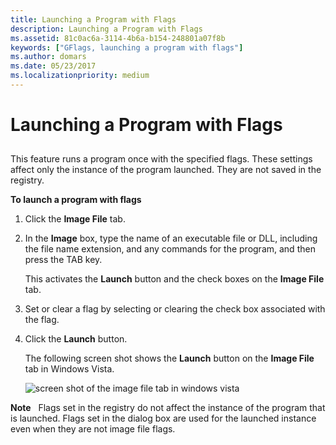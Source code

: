 ```yaml
---
title: Launching a Program with Flags
description: Launching a Program with Flags
ms.assetid: 81c0ac6a-3114-4b6a-b154-248801a07f8b
keywords: ["GFlags, launching a program with flags"]
ms.author: domars
ms.date: 05/23/2017
ms.localizationpriority: medium
---
```


# Launching a Program with Flags


## <span id="ddk_launching_a_program_with_flags_dtools"></span><span id="DDK_LAUNCHING_A_PROGRAM_WITH_FLAGS_DTOOLS"></span>


This feature runs a program once with the specified flags. These settings affect only the instance of the program launched. They are not saved in the registry.

**To launch a program with flags**

1.  Click the **Image File** tab.

2.  In the **Image** box, type the name of an executable file or DLL, including the file name extension, and any commands for the program, and then press the TAB key.

    This activates the **Launch** button and the check boxes on the **Image File** tab.

3.  Set or clear a flag by selecting or clearing the check box associated with the flag.

4.  Click the **Launch** button.

    The following screen shot shows the **Launch** button on the **Image File** tab in Windows Vista.

    ![screen shot of the image file tab in windows vista ](images/gflags-launch.png)

**Note**   Flags set in the registry do not affect the instance of the program that is launched.
Flags set in the dialog box are used for the launched instance even when they are not image file flags.

 

 

 





